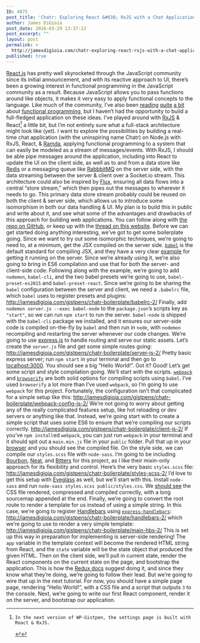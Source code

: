 ```yaml
---
ID: 4875
post_title: 'Chatr: Exploring React &#038; RxJS with a Chat Application'
author: James DiGioia
post_date: 2016-03-29 13:37:22
post_excerpt: ""
layout: post
permalink: >
  http://jamesdigioia.com/chatr-exploring-react-rxjs-with-a-chat-application/
published: true
---
```

[React.js][1] has pretty well skyrocketed through the JavaScript community since its initial announcement, and with its reactive approach to UI, there’s been a growing interest in functional programming in the JavaScript community as a result. Because JavaScript allows you to pass functions around like objects, it makes it very easy to apply functional concepts to the language. Like much of the community, I’ve also been [reading][2] [quite][3] [a bit][4] about [functional programming][5], but I haven’t had the opportunity to build a full-fledged application on these ideas. I’ve played around with [RxJS][6] & React[^1] a little bit, but I’m not entirely sure what a full-stack architecture might look like (yet). I want to explore the possibilities by building a real-time chat application (with the uninspiring name Chatr) on Node.js with RxJS, React, & [Ramda][7], applying functional programming to a system that can easily be modeled as a stream of messages/events. With RxJS, I should be able pipe messages around the application, including into React to update the UI on the client side, as well as to and from a data store like [Redis][8] or a messaging queue like [RabbbitMQ][9] on the server side, with the data streaming between the server & client over a Socket.io stream. This architecture could also be inspired by [Flux][10], ensuring all data flows into a central “store stream,” which then pipes out the messages to wherever it needs to go. This primary data store stream probably could be reused on both the client & server side, which allows us to introduce some isomorphism in both our data handling & UI. My plan is to build this in public and write about it, and see what some of the advantages and drawbacks of this approach for building web applications. You can follow along with [the repo on GitHub][11], or keep up with the [thread on this website][12]. Before we can get started doing anything interesting, we’ve got to get some boilerplate going. Since we want to try out some isomorphic techniques, we’re going to need to, at a minimum, get the JSX compiled on the server side. [`babel`][13] is the default standard for compiling JSX, and they have a very clear [example][14] for getting it running on the server. Since we’re already using it, we’re also going to bring in ES6 compilation and use that for both the server- and client-side code. Following along with the example, we’re going to add `nodemon`, `babel-cli`, and the two babel presets we’re going to use, `babel-preset-es2015` and `babel-preset-react`. Since we’re going to be sharing the `babel` configuration between the server and client, we need a `.babelrc` file, which `babel` uses to register presets and plugins: http://jamesdigioia.com/gistpens/chatr-boilerplate/babelrc-2/ Finally, add `nodemon server.js --exec babel-node` to the `package.json`’s scripts key as `"start"`, so we can run `npm start` to run the server. `babel-node` is shipped with the `babel-cli` package we installed, and it ensures our server-side code is compiled on-the-fly by `babel` and then run in `node`, with `nodemon` recompiling and restarting the server whenever our code changes. We’re going to use [express.js][15] to handle routing and serve our static assets. Let’s create the `server.js` file and get some simple routes going: http://jamesdigioia.com/gistpens/chatr-boilerplate/server-js-2/ Pretty basic express server; run `npm start` in your terminal and then go to [localhost:3000][16]. You should see a big “Hello World!”. Got it? Good! Let’s get some script and style compilation going. We’ll start with the scripts. [`webpack`][17] and [`browserify`][18] are both solid options for compiling scripts using `babel`. I’ve used `browserify` a lot more than I’ve used `webpack`, so I’m going to use `webpack` for this project. Fortunately, the configuration isn’t that complicated for a simple setup like this: http://jamesdigioia.com/gistpens/chatr-boilerplate/webpack-config-js-2/ We’re not going to worry about getting any of the really complicated features setup, like hot reloading or dev servers or anything like that. Instead, we’re going start with to create a simple script that uses some ES6 to ensure that we’re compiling our scripts correctly. http://jamesdigioia.com/gistpens/chatr-boilerplate/client-js-2/ If you’ve `npm install`ed `webpack`, you can just run `webpack` in your terminal and it should spit out a `main.min.js` file in your `public` folder. Pull that up in your [browser][19] and you should see the compiled file. On the style side, we can compile our `styles.scss` file with `node-sass`. I’m going to be including [Bourbon][20], [Neat][21], and [Bitters][22] for this project, as I like their mixin-only approach for its flexibility and control. Here’s the very basic `styles.scss` file: http://jamesdigioia.com/gistpens/chatr-boilerplate/styles-scss-2/ I’d love to get this setup with [Eyeglass][23] as well, but we’ll start with this. Install `node-sass` and run `node-sass styles.scss public/styles.css`. We [should see][24] the CSS file rendered, compressed and compiled correctly, with a long sourcemap appended at the end. Finally, we’re going to convert the root route to render a template for us instead of using a simple string. In this case, we’re going to register [Handlebars][25] using [`express-handlebars`][26]: http://jamesdigioia.com/gistpens/chatr-boilerplate/handlebars-2/ which we’re going to use to render a very simple template: http://jamesdigioia.com/gistpens/chatr-boilerplate/main-hbs-2/ This is set up this way in preparation for implementing is server-side rendering! The `app` variable in the template context will become the rendered HTML string from React, and the `state` variable will be the state object that produced the given HTML. Then on the client side, we’ll pull in current state, render the React components on the current state on the page, and bootstrap the application. This is how the [Redux docs][27] suggest doing it, and since they know what they’re doing, we’re going to follow their lead. But we’re going to wire that up in the next tutorial. For now, you should have a simple page page, rendering “Hello World!”, with a CSS file and a script that outputs `3` to the console. Next, we’re going to write our first React component, render it on the server, and bootstrap our application. 
[^1]:    In the next version of WP-Gistpen, the settings page is built with React & RxJS.
    <a href="#fnref:1" rev="footnote">↩</a>

 [1]: https://facebook.github.io/react/
 [2]: https://medium.com/@chetcorcos/functional-programming-for-javascript-people-1915d8775504#.2bmh3geet
 [3]: http://fr.umio.us/favoring-curry/
 [4]: http://fr.umio.us/why-ramda/
 [5]: https://github.com/timoxley/functional-javascript-workshop
 [6]: https://github.com/Reactive-Extensions/RxJS
 [7]: http://ramdajs.com/0.19.1/index.html
 [8]: http://redis.io/
 [9]: https://www.rabbitmq.com/
 [10]: https://facebook.github.io/flux/
 [11]: https://github.com/mAAdhaTTah/chatr
 [12]: http://jamesdigioia.com/thread/rxjs-react-w-chatr/
 [13]: https://babeljs.io/
 [14]: https://github.com/babel/example-node-server
 [15]: http://expressjs.com/
 [16]: http://localhost:3000/
 [17]: https://webpack.github.io/
 [18]: http://browserify.org/
 [19]: http://localhost:3000/main.min.js
 [20]: http://bourbon.io/
 [21]: http://neat.bourbon.io/
 [22]: http://bitters.bourbon.io/
 [23]: http://eyeglass.rocks/
 [24]: http://localhost:3000/styles.css
 [25]: http://handlebarsjs.com/
 [26]: https://github.com/ericf/express-handlebars
 [27]: https://github.com/reactjs/redux/blob/master/docs/recipes/ServerRendering.md